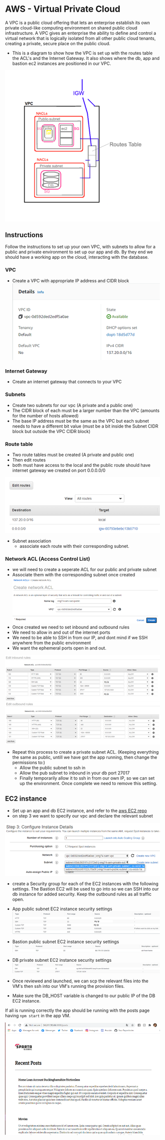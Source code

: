 # AWS - Virtual Private Cloud
A VPC is a public cloud offering that lets an enterprise establish its own private cloud-like computing environment on shared public cloud infrastructure. A VPC gives an enterprise the ability to define and control a virtual network that is logically isolated from all other public cloud tenants, creating a private, secure place on the public cloud.

- This is a diagram to show how the VPC is set up with the routes table the ACL's and the Internet Gateway. It also shows where the db, app and bastion ec2 instances are positioned in our VPC.

![](img/diagram.png)

## Instructions
Follow the instructions to set up your own VPC, with subnets to allow for a public and private environment to set up our app and db. By they end we should have a working app on the cloud, interacting with the database.

### VPC
- Create a VPC with appropriate IP address and CIDR block
![](img/VPC.png)

### Internet Gateway
- Create an internet gateway that connects to your VPC

### Subnets
- Create two subnets for our vpc (A private and a public one)
- The CIDR block of each must be a larger number than the VPC (amounts for the number of hosts allowed)
- The base IP address must be the same as the VPC but each subnet needs to have a different bit value (must be a bit inside the Subnet CIDR block but outside the VPC CIDR block)

### Route table
- Two route tables must be created (A private and public one)
- Then edit routes
 - both must have access to the local and the public route should have internet gateway we created on port 0.0.0.0/0

![](img/editroutes.png)
- Subnet association
  - associate each route with their corresponding subnet.

### Network ACL (Access Control List)
- we will need to create a seperate ACL for our public and private subnet
- Associate them with the corresponding subnet once created
![](img/networkacl.png)
- Once created we need to set inbound and outbound rules
- We need to allow in and out of the internet ports
- We need to be able to SSH in from our IP, and dont mind if we SSH anywhere from the public environment
- We want the ephemeral ports open in and out.

![](img/networkacl-inboundrules.png)
![](img/networkacl-outboundrules.png)

- Repeat this process to create a private subnet ACL. (Keeping everything the same as public, untill we have got the app running, then change the permissions to:)
  - Allow the public subnet to ssh in
  - Allow the pub subnet to inbound in your db port 27017
  - Finally temporarily allow it to ssh in from our own IP, so we can set up the environment. Once complete we need to remove this setting.

## EC2 instance
- Set up an app and db EC2 instance, and refer to the [aws EC2 repo](https://github.com/samturton2/AWS-EC2server)
- on step 3 we want to specify our vpc and declare the relevant subnet

![](img/ec2step3.png)

- create a Security group for each of the EC2 instances with the following settings. The Bastion EC2 will be used to go into so we can SSH into our db instance for added security. Keep the outbound rules as all traffic open.
- App public subnet EC2 instance security settings
![](img/SG-app.png)
- Bastion public subnet EC2 instance security settings
![](img/SG-bastion.png)

- DB private subnet EC2 instance security settings
![](img/SG-db.png)

- Once reviewed and launched, we can scp the relevant files into the VM's then ssh into our VM's running the provision files.
- Make sure the DB_HOST variable is changed to our public IP of the DB EC2 instance.

If all is running correctly the app should be running with the posts page having `npm start` in the app VM.

![](img/fullposts.png)
